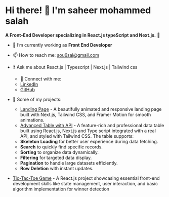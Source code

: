 # Hi there! 👋 I'm saheer mohammed salah  
**A Front-End Developer specializing in React.js typeScript and Next.js.** 🌟  
- 🌱 I’m currently working as **Front End Developer**  
- 📫 How to reach me: [sou6sal@gmail.com](mailto:sou6sal@gmail.com)
- ❓ Ask me about  React.js | Typescript | Next.js | Tailwind css

  - 🔗 Connect with me:
  - [LinkedIn](https://www.linkedin.com/in/saheer-salah-148325253/)
  - [GitHub](https://github.com/souhairSalah)

- 📂 Some of my projects:
  - [Landing Page]([https://github.com/souhairSalah/interior-design-website]) - A beautifully animated and responsive landing page built with Next.js, Tailwind CSS, and Framer Motion for smooth animations.
  - [Advanced Table with API]([https://github.com/souhairSalah/table-with-API])  - A feature-rich and professional data table built using React.js, Next.js and Type script integrated with a real API, and styled with Tailwind CSS. The table supports:
  - **Skeleton Loading** for better user experience during data fetching.
  - **Search** to quickly find specific records.
  - **Sorting** to organize data dynamically.
  - **Filtering** for targeted data display.
  - **Pagination** to handle large datasets efficiently.
  - **Row Deletion** with instant updates.
 - [Tic-Tac-Toe Game]([https://github.com/souhairSalah/tic-tac-toe-game])  - A React.js project showcasing essential front-end development skills like state management, user interaction, and basic algorithm implementation for winner detection
    

